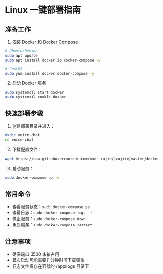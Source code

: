 # Linux 一键部署指南

## 准备工作
1. 安装 Docker 和 Docker Compose
```bash
# Ubuntu/Debian
sudo apt update
sudo apt install docker.io docker-compose -y

# CentOS
sudo yum install docker docker-compose -y
```

2. 启动 Docker 服务
```bash
sudo systemctl start docker
sudo systemctl enable docker
```

## 快速部署步骤

1. 创建部署目录并进入：
```bash
mkdir voice-chat
cd voice-chat
```

2. 下载配置文件：
```bash
wget https://raw.githubusercontent.com/mxdn-xujie/gxujiie/master/docker-compose.yml
```

3. 启动服务：
```bash
sudo docker-compose up -d
```

## 常用命令

- 查看服务状态：`sudo docker-compose ps`
- 查看日志：`sudo docker-compose logs -f`
- 停止服务：`sudo docker-compose down`
- 重启服务：`sudo docker-compose restart`

## 注意事项

- 确保端口 3500 未被占用
- 首次启动可能需要几分钟时间下载镜像
- 日志文件保存在容器的 /app/logs 目录下